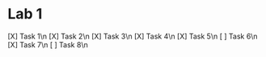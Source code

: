 # Lab 1
[X] Task 1\n
[X] Task 2\n
[X] Task 3\n
[X] Task 4\n
[X] Task 5\n
[ ] Task 6\n
[X] Task 7\n
[ ] Task 8\n

